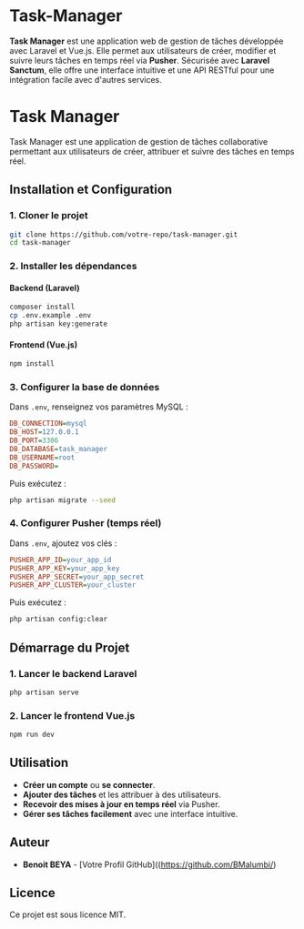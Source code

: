 # Task-Manager
**Task Manager** est une application web de gestion de tâches développée avec Laravel et Vue.js. Elle permet aux utilisateurs de créer, modifier et suivre leurs tâches en temps réel via **Pusher**. Sécurisée avec **Laravel Sanctum**, elle offre une interface intuitive et une API RESTful pour une intégration facile avec d'autres services.
# Task Manager

Task Manager est une application de gestion de tâches collaborative permettant aux utilisateurs de créer, attribuer et suivre des tâches en temps réel.

## Installation et Configuration

### 1. Cloner le projet
```bash
git clone https://github.com/votre-repo/task-manager.git
cd task-manager
```

### 2. Installer les dépendances
#### Backend (Laravel)
```bash
composer install
cp .env.example .env
php artisan key:generate
```

#### Frontend (Vue.js)
```bash
npm install
```

### 3. Configurer la base de données
Dans `.env`, renseignez vos paramètres MySQL :
```ini
DB_CONNECTION=mysql
DB_HOST=127.0.0.1
DB_PORT=3306
DB_DATABASE=task_manager
DB_USERNAME=root
DB_PASSWORD=
```
Puis exécutez :
```bash
php artisan migrate --seed
```

### 4. Configurer Pusher (temps réel)
Dans `.env`, ajoutez vos clés :
```ini
PUSHER_APP_ID=your_app_id
PUSHER_APP_KEY=your_app_key
PUSHER_APP_SECRET=your_app_secret
PUSHER_APP_CLUSTER=your_cluster
```
Puis exécutez :
```bash
php artisan config:clear
```

## Démarrage du Projet
### 1. Lancer le backend Laravel
```bash
php artisan serve
```

### 2. Lancer le frontend Vue.js
```bash
npm run dev
```

## Utilisation
- **Créer un compte** ou **se connecter**.
- **Ajouter des tâches** et les attribuer à des utilisateurs.
- **Recevoir des mises à jour en temps réel** via Pusher.
- **Gérer ses tâches facilement** avec une interface intuitive.

## Auteur
- **Benoit BEYA** - [Votre Profil GitHub]((https://github.com/BMalumbi/)

## Licence
Ce projet est sous licence MIT.
